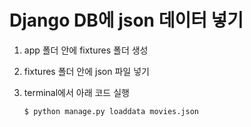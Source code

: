 # Django DB에 json 데이터 넣기



1. app 폴더 안에 fixtures 폴더 생성

2. fixtures 폴더 안에 json 파일 넣기

3. terminal에서 아래 코드 실행

   ```bash
   $ python manage.py loaddata movies.json
   ```

   